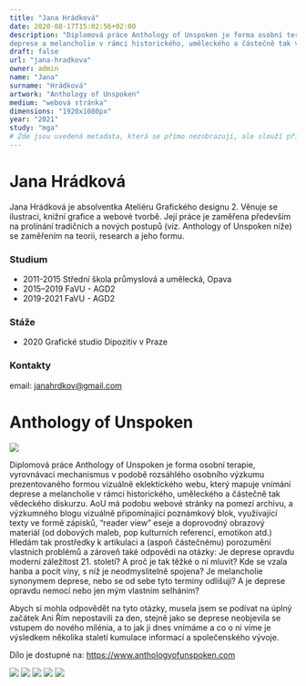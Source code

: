 ```yaml
---
title: "Jana Hrádková"
date: 2020-08-17T15:02:56+02:00
description: "Diplomová práce Anthology of Unspoken je forma osobní terapie, vyrovnávací mechanismus v podobě rozsáhlého osobního výzkumu prezentovaného formou vizuálně eklektického webu, který mapuje vnímání
deprese a melancholie v rámci historického, uměleckého a částečně tak vědeckého diskurzu."
draft: false
url: "jana-hradkova"
owner: admin
name: "Jana"
surname: "Hrádková"
artwork: "Anthology of Unspoken"
medium: "webová stránka"
dimensions: "1920x1080px"
year: "2021"
study: "mga"
# Zde jsou uvedená metadata, která se přímo nezobrazují, ale slouží při generování webu - tagů pro Facebook a Twitter, atd.
---
```

# Jana Hrádková
Jana Hrádková je absolventka Ateliéru Grafického designu 2. Věnuje se ilustraci, knižní grafice a webové tvorbě. Její práce je zaměřena především na prolínání tradičních a nových postupů (viz. Anthology of Unspoken níže) se zaměřením na teorii, research a jeho formu. 

### Studium
* 2011-2015 Střední škola průmyslová a umělecká, Opava
* 2015–2019 FaVU - AGD2
* 2019-2021 FaVU - AGD2

### Stáže
* 2020 Grafické studio Dipozitiv v Praze

### Kontakty

email: janahrdkov@gmail.com    

<!-- SECTION BREAK -->
# Anthology of Unspoken

![](/2021/hradkova/1.jpg)

Diplomová práce Anthology of Unspoken je forma osobní terapie, vyrovnávací mechanismus v podobě rozsáhlého osobního výzkumu prezentovaného formou vizuálně eklektického webu, který mapuje vnímání
deprese a melancholie v rámci historického, uměleckého a částečně tak vědeckého diskurzu.
AoU má podobu webové stránky na pomezí archivu, a výzkumného blogu vizuálně připomínající poznámkový blok, využívající texty ve formě zápisků, “reader view” eseje a doprovodný obrazový
materiál (od dobových maleb, pop kulturních referencí, emotikon atd.)
Hledám tak prostředky k artikulaci a (aspoň částečnému) porozumění vlastních problémů a zároveň také odpovědi na otázky: Je deprese opravdu moderní záležitost 21. století?
A proč je tak těžké o ní mluvit?
Kde se vzala hanba a pocit viny, s níž je neodmyslitelně spojena?
Je melancholie synonymem deprese, nebo se od sebe tyto termíny
odlišují?
A je deprese opravdu nemocí nebo jen mým vlastním selháním?

Abych si mohla odpovědět na tyto otázky, musela jsem se podívat na úplný začátek
Ani Řím nepostavili za den, stejně jako se deprese neobjevila se vstupem do nového milénia, a to jak ji dnes vnímáme a co o ni víme je výsledkem několika staletí kumulace informací a společenského vývoje.

Dílo je dostupné na: https://www.anthologyofunspoken.com

![](/2021/hradkova/2.jpg)
![](/2021/hradkova/3.jpg)
![](/2021/hradkova/4.jpg)
![](/2021/hradkova/5.jpg)
![](/2021/hradkova/6.jpg)
